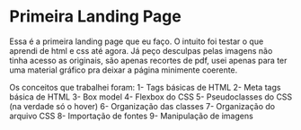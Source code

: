 # Primeira Landing Page

Essa é a primeira landing page que eu faço. O intuito foi testar o que aprendi de html e css até agora.
Já peço desculpas pelas imagens não tinha acesso as originais, são apenas recortes de pdf, usei apenas para ter uma material gráfico pra deixar a página minimente coerente.

Os conceitos que trabalhei foram:
1- Tags básicas de HTML
2- Meta tags básica de HTML
3- Box model
4- Flexbox do CSS
5- Pseudoclasses do CSS (na verdade só o hover)
6- Organização das classes
7- Organização do arquivo CSS
8- Importação de fontes
9- Manipulação de imagens